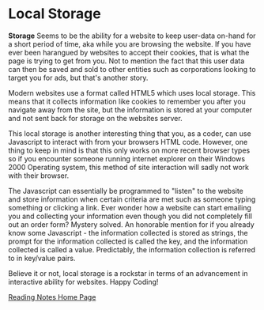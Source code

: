 # Local Storage

**Storage** Seems to be the ability for a website to keep user-data on-hand for a short period of time, aka while you are browsing the website. If you have ever been harangued by websites to accept their cookies, that is what the page is trying to get from you. Not to mention the fact that this user data can then be saved and sold to other entities such as corporations looking to target you for ads, but that's another story.

Modern websites use a format called HTML5 which uses local storage. This means that it collects information like cookies to remember you after you navigate away from the site, but the information is stored at your computer and not sent back for storage on the websites server.

This local storage is another interesting thing that you, as a coder, can use Javascript to interact with from your browsers HTML code. However, one thing to keep in mind is that this only works on more recent browser types so if you encounter someone running internet explorer on their Windows 2000 Operating system, this method of site interaction will sadly not work with their browser.

The Javascript can essentially be programmed to "listen" to the website and store information when certain criteria are met such as someone typing something or clicking a link. Ever wonder how a website can start emailing you and collecting your information even though you did not completely fill out an order form? Mystery solved. An honorable mention for if you already know some Javascript - the information collected is stored as strings, the prompt for the information collected is called the key, and the information collected is called a value. Predictably, the information collection is referred to in key/value pairs.

Believe it or not, local storage is a rockstar in terms of an advancement in interactive ability for websites. Happy Coding!

[Reading Notes Home Page](README.md)